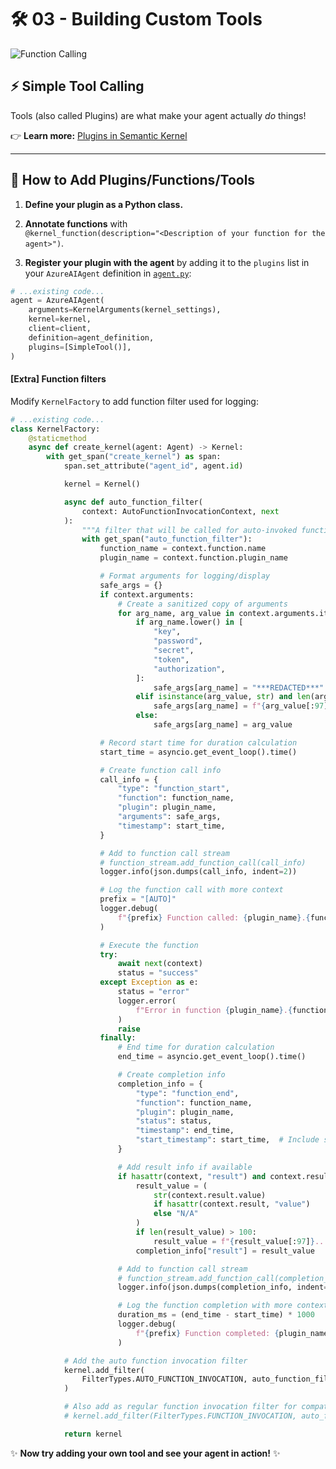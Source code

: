 # 🛠️ 03 - Building Custom Tools

![Function Calling](https://learn.microsoft.com/en-us/semantic-kernel/media/functioncalling.png)

## ⚡ Simple Tool Calling

Tools (also called Plugins) are what make your agent actually *do* things!

👉 **Learn more:** [Plugins in Semantic Kernel](https://learn.microsoft.com/en-us/semantic-kernel/concepts/plugins/?pivots=programming-language-python)

---

## 🧩 How to Add Plugins/Functions/Tools

1. **Define your plugin as a Python class.**
2. **Annotate functions** with  
   `@kernel_function(description="<Description of your function for the agent>")`.

3. **Register your plugin with the agent** by adding it to the `plugins` list in your `AzureAIAgent` definition in [`agent.py`](./agent.py):

```python
# ...existing code...
agent = AzureAIAgent(
    arguments=KernelArguments(kernel_settings),
    kernel=kernel,
    client=client,
    definition=agent_definition,
    plugins=[SimpleTool()],
)
```

#### [Extra] Function filters

Modify `KernelFactory` to add function filter used for logging:

```python
# ...existing code...
class KernelFactory:
    @staticmethod
    async def create_kernel(agent: Agent) -> Kernel:
        with get_span("create_kernel") as span:
            span.set_attribute("agent_id", agent.id)

            kernel = Kernel()

            async def auto_function_filter(
                context: AutoFunctionInvocationContext, next
            ):
                """A filter that will be called for auto-invoked functions."""
                with get_span("auto_function_filter"):
                    function_name = context.function.name
                    plugin_name = context.function.plugin_name

                    # Format arguments for logging/display
                    safe_args = {}
                    if context.arguments:
                        # Create a sanitized copy of arguments
                        for arg_name, arg_value in context.arguments.items():
                            if arg_name.lower() in [
                                "key",
                                "password",
                                "secret",
                                "token",
                                "authorization",
                            ]:
                                safe_args[arg_name] = "***REDACTED***"
                            elif isinstance(arg_value, str) and len(arg_value) > 100:
                                safe_args[arg_name] = f"{arg_value[:97]}..."
                            else:
                                safe_args[arg_name] = arg_value

                    # Record start time for duration calculation
                    start_time = asyncio.get_event_loop().time()

                    # Create function call info
                    call_info = {
                        "type": "function_start",
                        "function": function_name,
                        "plugin": plugin_name,
                        "arguments": safe_args,
                        "timestamp": start_time,
                    }

                    # Add to function call stream
                    # function_stream.add_function_call(call_info)
                    logger.info(json.dumps(call_info, indent=2))

                    # Log the function call with more context
                    prefix = "[AUTO]"
                    logger.debug(
                        f"{prefix} Function called: {plugin_name}.{function_name} with arguments: {safe_args}"
                    )

                    # Execute the function
                    try:
                        await next(context)
                        status = "success"
                    except Exception as e:
                        status = "error"
                        logger.error(
                            f"Error in function {plugin_name}.{function_name}: {str(e)}"
                        )
                        raise
                    finally:
                        # End time for duration calculation
                        end_time = asyncio.get_event_loop().time()

                        # Create completion info
                        completion_info = {
                            "type": "function_end",
                            "function": function_name,
                            "plugin": plugin_name,
                            "status": status,
                            "timestamp": end_time,
                            "start_timestamp": start_time,  # Include start timestamp for duration calculation
                        }

                        # Add result info if available
                        if hasattr(context, "result") and context.result is not None:
                            result_value = (
                                str(context.result.value)
                                if hasattr(context.result, "value")
                                else "N/A"
                            )
                            if len(result_value) > 100:
                                result_value = f"{result_value[:97]}..."
                            completion_info["result"] = result_value

                        # Add to function call stream
                        # function_stream.add_function_call(completion_info)
                        logger.info(json.dumps(completion_info, indent=2))

                        # Log the function completion with more context
                        duration_ms = (end_time - start_time) * 1000
                        logger.debug(
                            f"{prefix} Function completed: {plugin_name}.{function_name} with status: {status} in {duration_ms:.2f}ms"
                        )

            # Add the auto function invocation filter
            kernel.add_filter(
                FilterTypes.AUTO_FUNCTION_INVOCATION, auto_function_filter
            )

            # Also add as regular function invocation filter for compatibility
            # kernel.add_filter(FilterTypes.FUNCTION_INVOCATION, auto_function_filter)

            return kernel
```

✨ **Now try adding your own tool and see your agent in action!** ✨
